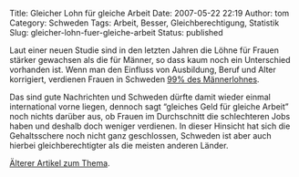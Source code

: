 Title: Gleicher Lohn für gleiche Arbeit
Date: 2007-05-22 22:19
Author: tom
Category: Schweden
Tags: Arbeit, Besser, Gleichberechtigung, Statistik
Slug: gleicher-lohn-fuer-gleiche-arbeit
Status: published

Laut einer neuen Studie sind in den letzten Jahren die Löhne für Frauen
stärker gewachsen als die für Männer, so dass kaum noch ein Unterschied
vorhanden ist. Wenn man den Einfluss von Ausbildung, Beruf und Alter
korrigiert, verdienen Frauen in Schweden [99% des
Männerlohnes](http://www.sr.se/cgi-bin/ekot/artikel.asp?Artikel=1380432).

Das sind gute Nachrichten und Schweden dürfte damit wieder einmal
international vorne liegen, dennoch sagt “gleiches Geld für gleiche
Arbeit” noch nichts darüber aus, ob Frauen im Durchschnitt die
schlechteren Jobs haben und deshalb doch weniger verdienen. In dieser
Hinsicht hat sich die Gehaltsschere noch nicht ganz geschlossen,
Schweden ist aber auch hierbei gleichberechtigter als die meisten
anderen Länder.

[Älterer Artikel zum
Thema](http://www.fiket.de/2006/06/14/was-frauen-in-schweden-verdienen/).

